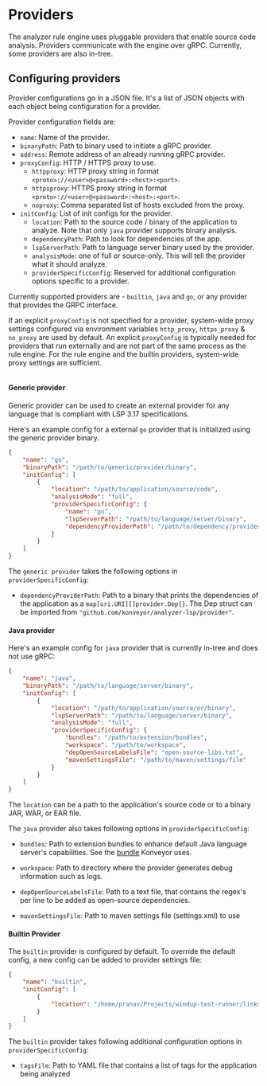 # Providers

The analyzer rule engine uses pluggable providers that enable source code analysis. Providers communicate with the engine over gRPC. Currently, some providers are also in-tree.

## Configuring providers

Provider configurations go in a JSON file. It's a list of JSON objects with each object being configuration for a provider.

Provider configuration fields are:

* `name`: Name of the provider.
* `binaryPath`: Path to binary used to initiate a gRPC provider.
* `address`: Remote address of an already running gRPC provider.
* `proxyConfig`: HTTP / HTTPS proxy to use. 
  * `httpproxy`: HTTP proxy string in format `<proto>://<user>@<password>:<host>:<port>`.
  * `httpsproxy`: HTTPS proxy string in format `<proto>://<user>@<password>:<host>:<port>`.
  * `noproxy`: Comma separated list of hosts excluded from the proxy.
* `initConfig`: List of init configs for the provider.
  * `location`: Path to the source code / binary of the application to analyze. Note that only `java` provider supports binary analysis.
  * `dependencyPath`: Path to look for dependencies of the app.
  * `lspServerPath`: Path to language server binary used by the provider.
  * `analysisMode`: one of full or source-only. This will tell the provider what it should analyze.
  * `providerSpecificConfig`: Reserved for additional configuration options specific to a provider.

Currently supported providers are - `builtin`, `java` and `go`, or any provider that provides the GRPC interface.

If an explicit `proxyConfig` is not specified for a provider, system-wide proxy settings configured via environment variables `http_proxy`, `https_proxy` & `no_proxy` are used by default. An explicit `proxyConfig` is typically needed for providers that run externally and are not part of the same process as the rule engine. For the rule engine and the builtin providers, system-wide proxy settings are sufficient.

```Note For Java: full analysis mode will search all the dependency and source, source-only will only search the source code. for a Jar/Ear/War, this is the code that is compiled in that archive and nothing else.
```

#### Generic provider

Generic provider can be used to create an external provider for any language that is compliant with LSP 3.17 specifications.

Here's an example config for a external `go` provider that is initialized using the generic provider binary.

```json
{
    "name": "go",
    "binaryPath": "/path/to/generic/provider/binary",
    "initConfig": [
        {
            "location": "/path/to/application/source/code",
            "analysisMode": "full",
            "providerSpecificConfig": {
                "name": "go",
                "lspServerPath": "/path/to/language/server/binary",
                "dependencyProviderPath": "/path/to/dependency/provider/binary"
            }
        }
    ]
}
```

The `generic provider` takes the following options in `providerSpecificConfig`:

* `dependencyProviderPath`: Path to a binary that prints the dependencies of the application as a `map[uri.URI][]provider.Dep{}`. The Dep struct can be imported from 
`"github.com/konveyor/analyzer-lsp/provider"`.

#### Java provider

Here's an example config for `java` provider that is currently in-tree and does not use gRPC:

```json
{
    "name": "java",
    "binaryPath": "/path/to/language/server/binary",
    "initConfig": [
        {
            "location": "/path/to/application/source/or/binary",
            "lspServerPath": "/path/to/language/server/binary",
            "analysisMode": "full",
            "providerSpecificConfig": {
                "bundles": "/path/to/extension/bundles",
                "workspace": "/path/to/workspace",
                "depOpenSourceLabelsFile": "open-source-libs.txt",
                "mavenSettingsFile": "/path/to/maven/settings/file"
            }
        }
    ]
}
```

The `location` can be a path to the application's source code or to a binary JAR, WAR, or EAR file.

The `java` provider also takes following options in `providerSpecificConfig`:

* `bundles`: Path to extension bundles to enhance default Java language server's capabilities. See the [bundle](https://github.com/konveyor/java-analyzer-bundle) Konveyor uses.

* `workspace`: Path to directory where the provider generates debug information such as logs.

* `depOpenSourceLabelsFile`: Path to a text file, that contains the regex's per line to be added as open-source dependencies.

* `mavenSettingsFile`: Path to maven settings file (settings.xml) to use

#### Builtin Provider

The `builtin` provider is configured by default. To override the default config, a new config can be added to provider settings file:

```json
{
    "name": "builtin",
    "initConfig": [
        {
            "location": "/home/pranav/Projects/windup-test-runner/links/apps/example-1/"
        }
    ]
}
```

The `builtin` provider takes following additional configuration options in `providerSpecificConfig`:

* `tagsFile`: Path to YAML file that contains a list of tags for the application being analyzed
